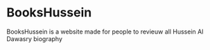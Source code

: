 # BooksHussein

BooksHussein is a website made for people to revieuw all Hussein Al Dawasry biography
